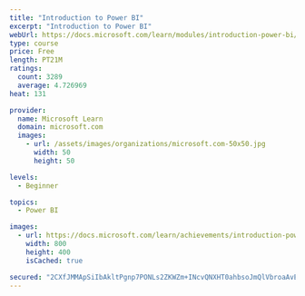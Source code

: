 ```yaml
---
title: "Introduction to Power BI"
excerpt: "Introduction to Power BI"
webUrl: https://docs.microsoft.com/learn/modules/introduction-power-bi/
type: course
price: Free
length: PT21M
ratings:
  count: 3289
  average: 4.726969
heat: 131

provider:
  name: Microsoft Learn
  domain: microsoft.com
  images:
    - url: /assets/images/organizations/microsoft.com-50x50.jpg
      width: 50
      height: 50

levels:
  - Beginner

topics:
  - Power BI

images:
  - url: https://docs.microsoft.com/learn/achievements/introduction-power-bi-social.png
    width: 800
    height: 400
    isCached: true

secured: "2CXfJMMApSiIbAkltPgnp7PONLs2ZKWZm+INcvQNXHT0ahbsoJmQlVbroaAvE+NeDQoJ3XIppcfu6VVlGZm1CgnCwMwTzzPLt1hjWzJOuCaeWzQ55ywd1ke+LS8rMHbcgtAxNcl3K/nhhFVM4CPZz6qTdRx0Qt7FSVOg3nHnAdsklgbxDYSjPGis2YU0i2V0OjWj0NOTP/a1S/Gwfm24uoAhyDrrMdQfYbBfV2uRyv9dxWFLaHHXglets2HmWd5YusibgkuEnm+1I0ybtMqXEHD9ZZRipFYfXpb/hGqvLSg9hK/ciwtdA5qvYbVJJmLk6fQk4UDCkmL18ztGq1h0WnZpWRwAuxQes3hiEsGl7vTE2iJeUpJBkvQefBJ1M5Vkj4JR4Al7hSXbIIpNcZs+4w==;ltZJxC0UY61OWQ9h/XiGnQ=="
---
```


